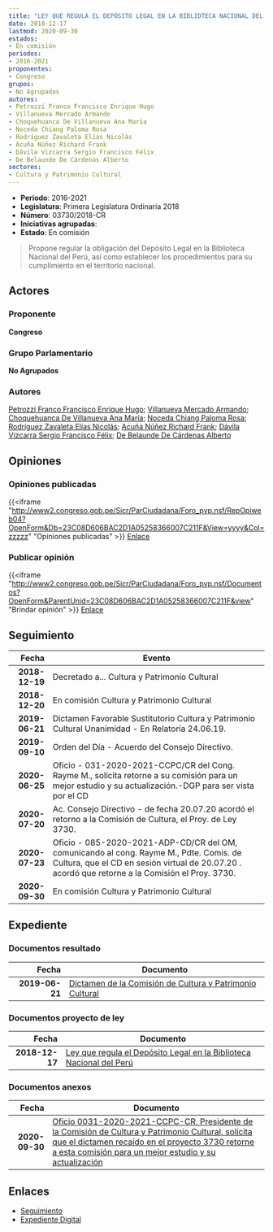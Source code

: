 ```yaml
---
title: "LEY QUE REGULA EL DEPÓSITO LEGAL EN LA BIBLIOTECA NACIONAL DEL PERÚ"
date: 2018-12-17
lastmod: 2020-09-30
estados:
- En comisión
periodos:
- 2016-2021
proponentes:
- Congreso
grupos:
- No Agrupados
autores:
- Petrozzi Franco Francisco Enrique Hugo
- Villanueva Mercado Armando
- Choquehuanca De Villanueva Ana María
- Noceda Chiang Paloma Rosa
- Rodríguez Zavaleta Elías Nicolás
- Acuña Núñez Richard Frank
- Dávila Vizcarra Sergio Francisco Félix
- De Belaunde De Cárdenas Alberto
sectores:
- Cultura y Patrimonio Cultural
---
```

- **Periodo**: 2016-2021
- **Legislatura**: Primera Legislatura Ordinaria 2018
- **Número**: 03730/2018-CR
- **Iniciativas agrupadas**: 
- **Estado**: En comisión

> Propone regular la obligación del Depósito Legal en la Biblioteca Nacional del Perú, así como establecer los procedimientos para su cumplimiento en el territorio nacional.


## Actores

### Proponente

**Congreso**

### Grupo Parlamentario

**No Agrupados**

### Autores

[Petrozzi Franco Francisco Enrique Hugo](mailto:mailto:fpetrozzi@congreso.gob.pe); [Villanueva Mercado Armando](mailto:mailto:avillanuevam@congreso.gob.pe); [Choquehuanca De Villanueva Ana María](mailto:mailto:achoquehuanca@congreso.gob.pe); [Noceda Chiang Paloma Rosa](mailto:mailto:pnoceda@congreso.gob.pe); [Rodríguez Zavaleta Elías Nicolás](mailto:mailto:erodriguez@congreso.gob.pe); [Acuña Núñez Richard Frank](mailto:mailto:racuna@congreso.gob.pe); [Dávila Vizcarra Sergio Francisco Félix](mailto:mailto:sdavila@congreso.gob.pe); [De Belaunde De Cárdenas Alberto](mailto:mailto:adebelaunde@congreso.gob.pe)

## Opiniones

### Opiniones publicadas

{{<iframe "http://www2.congreso.gob.pe/Sicr/ParCiudadana/Foro_pvp.nsf/RepOpiweb04?OpenForm&Db=23C08D606BAC2D1A05258366007C211F&View=yyyy&Col=zzzzz" "Opiniones publicadas" >}}
[Enlace](http://www2.congreso.gob.pe/Sicr/ParCiudadana/Foro_pvp.nsf/RepOpiweb04?OpenForm&Db=23C08D606BAC2D1A05258366007C211F&View=yyyy&Col=zzzzz)

### Publicar opinión

{{<iframe "http://www2.congreso.gob.pe/Sicr/ParCiudadana/Foro_pvp.nsf/Documentos?OpenForm&ParentUnid=23C08D606BAC2D1A05258366007C211F&view" "Brindar opinión" >}}
[Enlace](http://www2.congreso.gob.pe/Sicr/ParCiudadana/Foro_pvp.nsf/Documentos?OpenForm&ParentUnid=23C08D606BAC2D1A05258366007C211F&view)


## Seguimiento

| Fecha | Evento |
|------:|--------|
| **2018-12-19** | Decretado a... Cultura y Patrimonio Cultural |
| **2018-12-20** | En comisión Cultura y Patrimonio Cultural |
| **2019-06-21** | Dictamen Favorable Sustitutorio Cultura y Patrimonio Cultural Unanimidad - En Relatoría 24.06.19. |
| **2019-09-10** | Orden del Día - Acuerdo del Consejo Directivo. |
| **2020-06-25** | Oficio - 031-2020-2021-CCPC/CR del Cong. Rayme M., solicita retorne a su comisión para un mejor estudio y su actualización.-DGP para ser vista por el CD |
| **2020-07-20** | Ac. Consejo Directivo - de fecha 20.07.20 acordó el retorno a la Comisión de Cultura, el Proy. de Ley 3730. |
| **2020-07-23** | Oficio - 085-2020-2021-ADP-CD/CR del OM, comunicando al cong. Rayme M., Pdte. Comis. de Cultura, que el CD en sesión virtual de 20.07.20 . acordó que retorne a la Comisión el Proy. 3730. |
| **2020-09-30** | En comisión Cultura y Patrimonio Cultural |

## Expediente

### Documentos resultado

| Fecha | Documento |
|------:|-----------|
| **2019-06-21** | [Dictamen de la Comisión de Cultura y Patrimonio Cultural](http://www.leyes.congreso.gob.pe/Documentos/2016_2021/Dictamenes/Proyectos_de_Ley/03730DC05MAY20190621.pdf) |

### Documentos proyecto de ley

| Fecha | Documento |
|------:|-----------|
| **2018-12-17** | [Ley que regula el Depósito Legal en la Biblioteca Nacional del Perú](http://www.leyes.congreso.gob.pe/Documentos/2016_2021/Proyectos_de_Ley_y_de_Resoluciones_Legislativas/PL0373020181217.pdf) |

### Documentos anexos

| Fecha | Documento |
|------:|-----------|
| **2020-09-30** | [Oficio 0031-2020-2021-CCPC-CR, Presidente de la Comisión de Cultura y Patrimonio Cultural, solicita que el dictamen recaído en el proyecto 3730 retorne a esta comisión para un mejor estudio y su actualización](http://www.leyes.congreso.gob.pe/Documentos/2016_2021/Oficios/Comisiones_Ordinarias/OFICIO-0031-2020-2021-CCPC-CR.pdf) |

## Enlaces

- [Seguimiento](http://www2.congreso.gob.pe/Sicr/TraDocEstProc/CLProLey2016.nsf/f7fff46988ca05b1052578e100829cc7/0f388dba1beb36d3052583660082bcf7?OpenDocument)
- [Expediente Digital](http://www2.congreso.gob.pe/Sicr/TraDocEstProc/CLProLey2016.nsf/f7fff46988ca05b1052578e100829cc7/0f388dba1beb36d3052583660082bcf7?OpenDocument&Click=05257FB7005EB655.eb71d0cf91d8294e05256cdf006b5706/$Body/0.1C6C)

